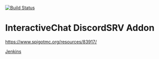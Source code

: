 [![Build Status](https://ci.loohpjames.com/job/InteractiveChat-DiscordSRV-Addon/badge/icon)](https://ci.loohpjames.com/job/InteractiveChat-DiscordSRV-Addon/)
# InteractiveChat DiscordSRV Addon
https://www.spigotmc.org/resources/83917/

[Jenkins](https://ci.loohpjames.com/job/InteractiveChat-DiscordSRV-Addon/)
